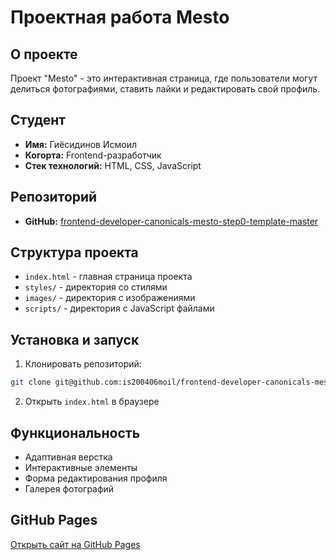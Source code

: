 # Проектная работа Mesto

## О проекте
Проект "Mesto" - это интерактивная страница, где пользователи могут делиться фотографиями, ставить лайки и редактировать свой профиль.

## Студент
- **Имя:** Гиёсидинов Исмоил
- **Когорта:** Frontend-разработчик
- **Стек технологий:** HTML, CSS, JavaScript

## Репозиторий
- **GitHub:** [frontend-developer-canonicals-mesto-step0-template-master](https://github.com/is200406moil/mesto-project)

## Структура проекта
- `index.html` - главная страница проекта
- `styles/` - директория со стилями
- `images/` - директория с изображениями
- `scripts/` - директория с JavaScript файлами

## Установка и запуск
1. Клонировать репозиторий:
```bash
git clone git@github.com:is200406moil/frontend-developer-canonicals-mesto-step0-template-master.git
```
2. Открыть `index.html` в браузере

## Функциональность
- Адаптивная верстка
- Интерактивные элементы
- Форма редактирования профиля
- Галерея фотографий

## GitHub Pages
[Открыть сайт на GitHub Pages](https://is200406moil.github.io/frontend-developer-canonicals-mesto-step0-template-master/)
